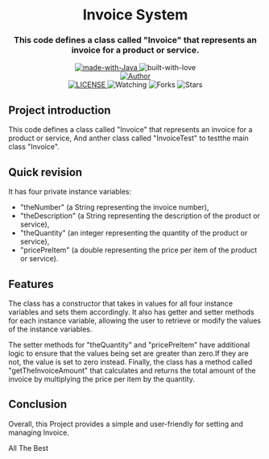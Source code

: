 <h1 align="center"> 
    Invoice System
</h1>

<h3 align="center"> 
    This code defines a class called "Invoice" that represents an invoice for a product or service.
</h3>

<p align="center">
    <a href="https://www.oracle.com/">
        <img src="https://img.shields.io/badge/Java-ED8B00?style=for-the-badge&logo=openjdk&logoColor=white" alt="made-with-Java">
    </a>
    <img src="http://ForTheBadge.com/images/badges/built-with-love.svg" alt="built-with-love"><br> 
    <a href="https://github.com/MeshariRed">
        <img title="Author" src="https://img.shields.io/badge/Author-MeshariRed-blue.svg?color=54aeff&style=for-the-badge&logo=github" /><br>
    </a>
    <a href="https://github.com/MeshariRed/InvoiceSystem/blob/main/LICENSE">
        <img src="https://img.shields.io/github/license/MeshariRed/InvoiceSystem.svg" alt="LICENSE">
    </a>
    <img src="https://img.shields.io/github/watchers/MeshariRed/InvoiceSystem.svg" alt="Watching">
    <img src="https://img.shields.io/github/forks/MeshariRed/InvoiceSystem.svg" alt="Forks">
    <img src="https://img.shields.io/github/stars/MeshariRed/InvoiceSystem.svg" alt="Stars">
</p>


## Project introduction
This code defines a class called "Invoice" that represents an invoice for a product or service,
And anther class called "InvoiceTest" to testthe main class "Invoice".

## Quick revision
It has four private instance variables: 
- "theNumber" (a String representing the invoice number),
- "theDescription" (a String representing the description of the product or service),
- "theQuantity" (an integer representing the quantity of the product or service),
- "pricePreItem" (a double representing the price per item of the product or service).

## Features 
The class has a constructor that takes in values for all four instance variables and sets them accordingly. It also has getter
and setter methods for each instance variable, allowing the user to retrieve or modify the values of the instance variables.

The setter methods for "theQuantity" and "pricePreItem" have additional logic to ensure that the values being 
set are greater than zero.If they are not, the value is set to zero instead. Finally, the class has a method 
called "getTheInvoiceAmount" that calculates and returns the total amount of the invoice by multiplying the 
price per item by the quantity.


## Conclusion
Overall, this Project provides a simple and user-friendly for setting and managing Invoice.

All The Best

